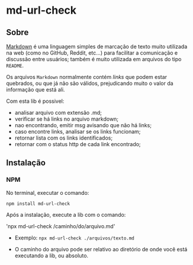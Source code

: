 # md-url-check

## Sobre

[Markdown](https://pt.wikipedia.org/wiki/Markdown) é uma linguagem 
simples de marcação de texto muito utilizada na web (como no GitHub, Reddit, etc...)
para facilitar a comunicação e discussão entre usuários; também é muito utilizada em arquivos do tipo `README`. 

Os arquivos `Markdown` normalmente contém _links_ que podem estar
quebrados, ou que já não são válidos, prejudicando muito o valor da
informação que está ali.

Com esta lib é possivel:
- analisar arquivo com extensão .md;
- verificar se há links no arquivo markdown;
- nao encontrando, emitir msg avisando que não há links;
- caso encontre links, analisar se os links funcionam;
- retornar lista com os links identificados;
- retornar com o status http de cada link encontrado;

## Instalação 

### NPM

No terminal, executar o comando:

`npm install md-url-check`

Após a instalação, execute a lib com o comando:

'npx md-url-check /caminho/do/arquivo.md'

* Exemplo: `npx md-url-check ./arquivos/texto.md`


* O caminho do arquivo pode ser relativo ao diretório de onde você está executando a lib, ou absoluto.